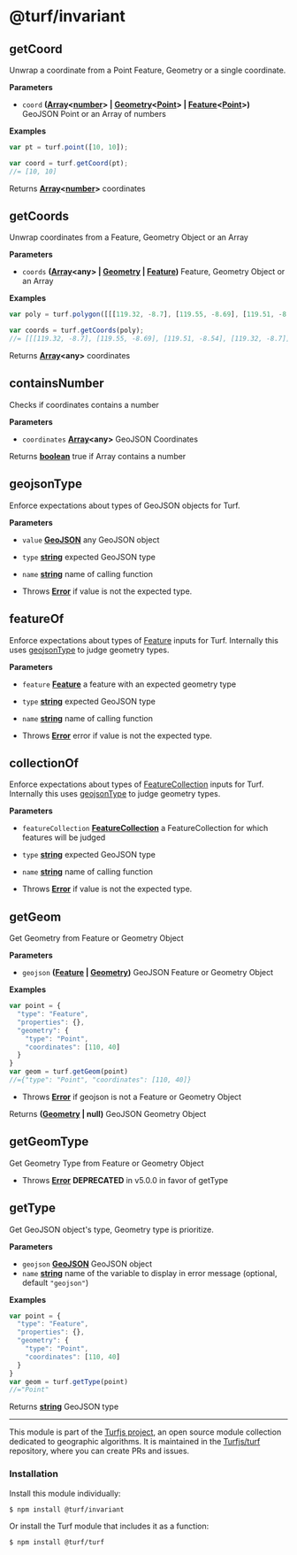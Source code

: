 # @turf/invariant

<!-- Generated by documentation.js. Update this documentation by updating the source code. -->

## getCoord

Unwrap a coordinate from a Point Feature, Geometry or a single coordinate.

**Parameters**

-   `coord` **([Array](https://developer.mozilla.org/en-US/docs/Web/JavaScript/Reference/Global_Objects/Array)&lt;[number](https://developer.mozilla.org/en-US/docs/Web/JavaScript/Reference/Global_Objects/Number)> | [Geometry](https://tools.ietf.org/html/rfc7946#section-3.1)&lt;[Point](https://tools.ietf.org/html/rfc7946#section-3.1.2)> | [Feature](https://tools.ietf.org/html/rfc7946#section-3.2)&lt;[Point](https://tools.ietf.org/html/rfc7946#section-3.1.2)>)** GeoJSON Point or an Array of numbers

**Examples**

```javascript
var pt = turf.point([10, 10]);

var coord = turf.getCoord(pt);
//= [10, 10]
```

Returns **[Array](https://developer.mozilla.org/en-US/docs/Web/JavaScript/Reference/Global_Objects/Array)&lt;[number](https://developer.mozilla.org/en-US/docs/Web/JavaScript/Reference/Global_Objects/Number)>** coordinates

## getCoords

Unwrap coordinates from a Feature, Geometry Object or an Array

**Parameters**

-   `coords` **([Array](https://developer.mozilla.org/en-US/docs/Web/JavaScript/Reference/Global_Objects/Array)&lt;any> | [Geometry](https://tools.ietf.org/html/rfc7946#section-3.1) \| [Feature](https://tools.ietf.org/html/rfc7946#section-3.2))** Feature, Geometry Object or an Array

**Examples**

```javascript
var poly = turf.polygon([[[119.32, -8.7], [119.55, -8.69], [119.51, -8.54], [119.32, -8.7]]]);

var coords = turf.getCoords(poly);
//= [[[119.32, -8.7], [119.55, -8.69], [119.51, -8.54], [119.32, -8.7]]]
```

Returns **[Array](https://developer.mozilla.org/en-US/docs/Web/JavaScript/Reference/Global_Objects/Array)&lt;any>** coordinates

## containsNumber

Checks if coordinates contains a number

**Parameters**

-   `coordinates` **[Array](https://developer.mozilla.org/en-US/docs/Web/JavaScript/Reference/Global_Objects/Array)&lt;any>** GeoJSON Coordinates

Returns **[boolean](https://developer.mozilla.org/en-US/docs/Web/JavaScript/Reference/Global_Objects/Boolean)** true if Array contains a number

## geojsonType

Enforce expectations about types of GeoJSON objects for Turf.

**Parameters**

-   `value` **[GeoJSON](https://tools.ietf.org/html/rfc7946#section-3)** any GeoJSON object
-   `type` **[string](https://developer.mozilla.org/en-US/docs/Web/JavaScript/Reference/Global_Objects/String)** expected GeoJSON type
-   `name` **[string](https://developer.mozilla.org/en-US/docs/Web/JavaScript/Reference/Global_Objects/String)** name of calling function


-   Throws **[Error](https://developer.mozilla.org/en-US/docs/Web/JavaScript/Reference/Global_Objects/Error)** if value is not the expected type.

## featureOf

Enforce expectations about types of [Feature](https://tools.ietf.org/html/rfc7946#section-3.2) inputs for Turf.
Internally this uses [geojsonType](#geojsontype) to judge geometry types.

**Parameters**

-   `feature` **[Feature](https://tools.ietf.org/html/rfc7946#section-3.2)** a feature with an expected geometry type
-   `type` **[string](https://developer.mozilla.org/en-US/docs/Web/JavaScript/Reference/Global_Objects/String)** expected GeoJSON type
-   `name` **[string](https://developer.mozilla.org/en-US/docs/Web/JavaScript/Reference/Global_Objects/String)** name of calling function


-   Throws **[Error](https://developer.mozilla.org/en-US/docs/Web/JavaScript/Reference/Global_Objects/Error)** error if value is not the expected type.

## collectionOf

Enforce expectations about types of [FeatureCollection](https://tools.ietf.org/html/rfc7946#section-3.3) inputs for Turf.
Internally this uses [geojsonType](#geojsontype) to judge geometry types.

**Parameters**

-   `featureCollection` **[FeatureCollection](https://tools.ietf.org/html/rfc7946#section-3.3)** a FeatureCollection for which features will be judged
-   `type` **[string](https://developer.mozilla.org/en-US/docs/Web/JavaScript/Reference/Global_Objects/String)** expected GeoJSON type
-   `name` **[string](https://developer.mozilla.org/en-US/docs/Web/JavaScript/Reference/Global_Objects/String)** name of calling function


-   Throws **[Error](https://developer.mozilla.org/en-US/docs/Web/JavaScript/Reference/Global_Objects/Error)** if value is not the expected type.

## getGeom

Get Geometry from Feature or Geometry Object

**Parameters**

-   `geojson` **([Feature](https://tools.ietf.org/html/rfc7946#section-3.2) \| [Geometry](https://tools.ietf.org/html/rfc7946#section-3.1))** GeoJSON Feature or Geometry Object

**Examples**

```javascript
var point = {
  "type": "Feature",
  "properties": {},
  "geometry": {
    "type": "Point",
    "coordinates": [110, 40]
  }
}
var geom = turf.getGeom(point)
//={"type": "Point", "coordinates": [110, 40]}
```

-   Throws **[Error](https://developer.mozilla.org/en-US/docs/Web/JavaScript/Reference/Global_Objects/Error)** if geojson is not a Feature or Geometry Object

Returns **([Geometry](https://tools.ietf.org/html/rfc7946#section-3.1) | null)** GeoJSON Geometry Object

## getGeomType

Get Geometry Type from Feature or Geometry Object

-   Throws **[Error](https://developer.mozilla.org/en-US/docs/Web/JavaScript/Reference/Global_Objects/Error)** **DEPRECATED** in v5.0.0 in favor of getType

## getType

Get GeoJSON object's type, Geometry type is prioritize.

**Parameters**

-   `geojson` **[GeoJSON](https://tools.ietf.org/html/rfc7946#section-3)** GeoJSON object
-   `name` **[string](https://developer.mozilla.org/en-US/docs/Web/JavaScript/Reference/Global_Objects/String)** name of the variable to display in error message (optional, default `"geojson"`)

**Examples**

```javascript
var point = {
  "type": "Feature",
  "properties": {},
  "geometry": {
    "type": "Point",
    "coordinates": [110, 40]
  }
}
var geom = turf.getType(point)
//="Point"
```

Returns **[string](https://developer.mozilla.org/en-US/docs/Web/JavaScript/Reference/Global_Objects/String)** GeoJSON type

<!-- This file is automatically generated. Please don't edit it directly:
if you find an error, edit the source file (likely index.js), and re-run
./scripts/generate-readmes in the turf project. -->

---

This module is part of the [Turfjs project](http://turfjs.org/), an open source
module collection dedicated to geographic algorithms. It is maintained in the
[Turfjs/turf](https://github.com/Turfjs/turf) repository, where you can create
PRs and issues.

### Installation

Install this module individually:

```sh
$ npm install @turf/invariant
```

Or install the Turf module that includes it as a function:

```sh
$ npm install @turf/turf
```
